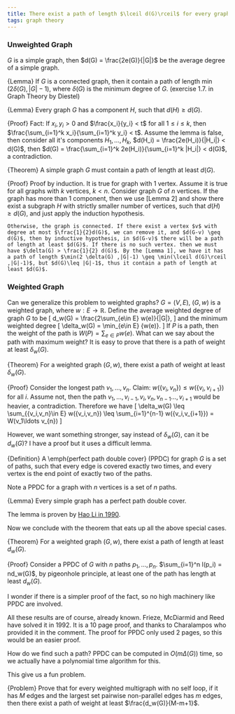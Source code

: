 ```yaml
---
title: There exist a path of length $\lceil d(G)\rceil$ for every graph $G$
tags: graph theory
---
```

### Unweighted Graph
$G$ is a simple graph, then $d(G) = \frac{2e(G)}{|G|}$ be the average degree of a simple graph.

{Lemma}
    If $G$ is a connected graph, then it contain a path of length $\min(2\delta(G), |G|-1)$, where $\delta(G)$ is the minimum degree of $G$. (exercise 1.7. in Graph Theory by Diestel)

{Lemma}
    Every graph $G$ has a component $H$, such that $d(H)\geq d(G)$.

{Proof}
    Fact: If $x_i,y_i>0$ and $\frac{x_i}{y_i} < t$ for all $1\leq i\leq k$, then $\frac{\sum_{i=1}^k x_i}{\sum_{i=1}^k y_i} < t$. Assume the lemma is false, then consider all it's components $H_1,\ldots,H_k$, $d(H_i) = \frac{2e(H_i)}{|H_i|} < d(G)$, then $d(G) = \frac{\sum_{i=1}^k 2e(H_i)}{\sum_{i=1}^k |H_i|} < d(G)$, a contradiction.
 
{Theorem}
    A simple graph $G$ must contain a path of length at least $d(G)$.

{Proof}
    Proof by induction. It is true for graph with 1 vertex. Assume it is true for all graphs with $k$ vertices, $k < n$. Consider graph $G$ of $n$ vertices. If the graph has more than 1 component, then we use [Lemma 2] and show there exist a subgraph $H$ with strictly smaller number of vertices, such that $d(H)\geq d(G)$, and just apply the induction hypothesis.

    Otherwise, the graph is connected. If there exist a vertex $v$ with degree at most $\frac{1}{2}d(G)$, we can remove it, and $d(G-v) \geq d(G)$, then by inductive hypothesis, in $d(G-v)$ there will be a path of length at least $d(G)$. If there is no such vertex. then we must have $\delta(G) > \frac{1}{2} d(G)$. By the [Lemma 1], we have it has a path of length $\min(2 \delta(G) ,|G|-1) \geq \min(\lceil d(G)\rceil ,|G|-1)$, but $d(G)\leq |G|-1$, thus it contain a path of length at least $d(G)$.

### Weighted Graph
Can we generalize this problem to weighted graphs?
$G=(V,E)$, $(G,w)$ is a weighted graph, where $w: E\to \mathbb{R}$. Define the average weighted degree of graph $G$ to be 
\[
d_w(G) = \frac{2\sum_{e\in E} w(e)}{|G|},
\]
and the minimum weighted degree
\[
\delta_w(G) = \min_{e\in E} \{w(e)\}.
\]
If $P$ is a path, then the weight of the path is $W(P) = \sum_{e\in P} w(e)$. What can we say about the path with maximum weight? 
It is easy to prove that there is a path of weight at least $\delta_w(G)$. 

{Theorem}
    For a weighted graph $(G,w)$, there exist a path of weight at least $\delta_w(G)$. 

{Proof}
    Consider the longest path $v_1,\ldots,v_n$. Claim: $w(\{v_i,v_n\})\leq w(\{v_i,v_{i+1}\})$ for all $i$. Assume not, then the path $v_1,\ldots,v_{i-1},v_i,v_n,v_{n-1}\ldots,v_{i+1}$ would be heavier, a contradiction. Therefore we have
    \[
    \delta_w(G) \leq \sum_{\{v_i,v_n\}\in E} w(\{v_i,v_n\}) \leq \sum_{i=1}^{n-1} w(\{v_i,v_{i+1}\})  = W(v_1\ldots v_{n})
    \]

However, we want something stronger, say instead of $\delta_w(G)$, can it be $d_w(G)$? I have a proof but it uses a difficult lemma.

{Definition}
    A \emph{perfect path double cover} (PPDC) for graph $G$ is a set of paths, such that every edge is covered exactly two times, and every vertex is the end point of exactly two of the paths. 

Note a PPDC for a graph with $n$ vertices is a set of $n$ paths.

{Lemma}
    Every simple graph has a perfect path double cover.

The lemma is proven by [Hao Li in 1990](http://onlinelibrary.wiley.com/doi/10.1002/jgt.3190140604/abstract). 

Now we conclude with the theorem that eats up all the above special cases.

{Theorem}
    For a weighted graph $(G,w)$, there exist a path of length at least $d_w(G)$. 

{Proof}
    Consider a PPDC of $G$ with $n$ paths $p_1,\ldots,p_n$. $\sum_{i=1}^n l(p_i) = nd_w(G)$, by pigeonhole principle, at least one of the path has length at least $d_w(G)$.

I wonder if there is a simpler proof of the fact, so no high machinery like PPDC are involved. 

All these results are of course, already known. Frieze, McDiarmid and Reed have solved it in 1992. It is a 10 page proof, and thanks to Charalampos who provided it in the comment. The proof for PPDC only used 2 pages, so this would be an easier proof. 

How do we find such a path? PPDC can be computed in $O(m\Delta(G))$ time, so we actually have a polynomial time algorithm for this.

This give us a fun problem.

{Problem}
    Prove that for every weighted multigraph with no self loop, if it has $M$ edges and the largest set pairwise non-parallel edges has $m$ edges, then there exist a path of weight at least $\frac{d_w(G)}{M-m+1}$.
